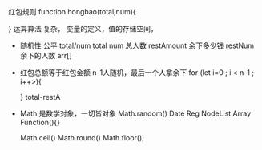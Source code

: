 红包规则
function hongbao(total,num){

}
运算算法 复杂， 变量的定义，值的存储空间， 
- 随机性 
  公平 total/num
  total num 总人数
  restAmount 余下多少钱
  restNum 余下的人数
  arr[]
- 红包总额等于红包金额
  n-1人随机，最后一个人拿余下
  for (let i=0 ; i < n-1 ; i++>){

  }
total-restA

- Math 是数学对象，一切皆对象
  Math.random() Date Reg NodeList Array
  Function(){}

  Math.ceil() Math.round() Math.floor();